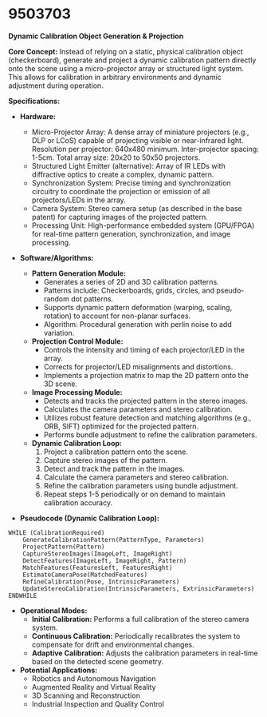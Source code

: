 # 9503703

**Dynamic Calibration Object Generation & Projection**

**Core Concept:** Instead of relying on a static, physical calibration object (checkerboard), generate and project a dynamic calibration pattern directly onto the scene using a micro-projector array or structured light system. This allows for calibration in arbitrary environments and dynamic adjustment during operation.

**Specifications:**

*   **Hardware:**
    *   Micro-Projector Array: A dense array of miniature projectors (e.g., DLP or LCoS) capable of projecting visible or near-infrared light. Resolution per projector: 640x480 minimum. Inter-projector spacing: 1-5cm. Total array size: 20x20 to 50x50 projectors.
    *   Structured Light Emitter (alternative): Array of IR LEDs with diffractive optics to create a complex, dynamic pattern.
    *   Synchronization System: Precise timing and synchronization circuitry to coordinate the projection or emission of all projectors/LEDs in the array.
    *   Camera System: Stereo camera setup (as described in the base patent) for capturing images of the projected pattern.
    *   Processing Unit: High-performance embedded system (GPU/FPGA) for real-time pattern generation, synchronization, and image processing.

*   **Software/Algorithms:**

    *   **Pattern Generation Module:**
        *   Generates a series of 2D and 3D calibration patterns.
        *   Patterns include: Checkerboards, grids, circles, and pseudo-random dot patterns.
        *   Supports dynamic pattern deformation (warping, scaling, rotation) to account for non-planar surfaces.
        *   Algorithm: Procedural generation with perlin noise to add variation.
    *   **Projection Control Module:**
        *   Controls the intensity and timing of each projector/LED in the array.
        *   Corrects for projector/LED misalignments and distortions.
        *   Implements a projection matrix to map the 2D pattern onto the 3D scene.
    *   **Image Processing Module:**
        *   Detects and tracks the projected pattern in the stereo images.
        *   Calculates the camera parameters and stereo calibration.
        *   Utilizes robust feature detection and matching algorithms (e.g., ORB, SIFT) optimized for the projected pattern.
        *   Performs bundle adjustment to refine the calibration parameters.
    *   **Dynamic Calibration Loop:**
        1.  Project a calibration pattern onto the scene.
        2.  Capture stereo images of the pattern.
        3.  Detect and track the pattern in the images.
        4.  Calculate the camera parameters and stereo calibration.
        5.  Refine the calibration parameters using bundle adjustment.
        6.  Repeat steps 1-5 periodically or on demand to maintain calibration accuracy.
*   **Pseudocode (Dynamic Calibration Loop):**

```
WHILE (CalibrationRequired)
    GenerateCalibrationPattern(PatternType, Parameters)
    ProjectPattern(Pattern)
    CaptureStereoImages(ImageLeft, ImageRight)
    DetectFeatures(ImageLeft, ImageRight, Pattern)
    MatchFeatures(FeaturesLeft, FeaturesRight)
    EstimateCameraPose(MatchedFeatures)
    RefineCalibration(Pose, IntrinsicParameters)
    UpdateStereoCalibration(IntrinsicParameters, ExtrinsicParameters)
ENDWHILE
```

*   **Operational Modes:**
    *   **Initial Calibration:** Performs a full calibration of the stereo camera system.
    *   **Continuous Calibration:** Periodically recalibrates the system to compensate for drift and environmental changes.
    *   **Adaptive Calibration:** Adjusts the calibration parameters in real-time based on the detected scene geometry.
*   **Potential Applications:**
    *   Robotics and Autonomous Navigation
    *   Augmented Reality and Virtual Reality
    *   3D Scanning and Reconstruction
    *   Industrial Inspection and Quality Control